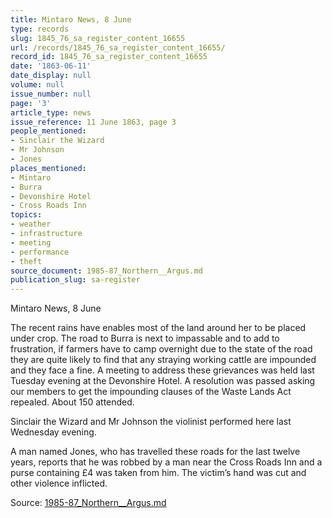 ```yaml
---
title: Mintaro News, 8 June
type: records
slug: 1845_76_sa_register_content_16655
url: /records/1845_76_sa_register_content_16655/
record_id: 1845_76_sa_register_content_16655
date: '1863-06-11'
date_display: null
volume: null
issue_number: null
page: '3'
article_type: news
issue_reference: 11 June 1863, page 3
people_mentioned:
- Sinclair the Wizard
- Mr Johnson
- Jones
places_mentioned:
- Mintaro
- Burra
- Devonshire Hotel
- Cross Roads Inn
topics:
- weather
- infrastructure
- meeting
- performance
- theft
source_document: 1985-87_Northern__Argus.md
publication_slug: sa-register
---
```


Mintaro News, 8 June

The recent rains have enables most of the land around her to be placed under crop.  The road to Burra is next to impassable and to add to frustration, if farmers have to camp overnight due to the state of the road they are quite likely to find that any straying working cattle are impounded and they face a fine.  A meeting to address these grievances was held last Tuesday evening at the Devonshire Hotel.  A resolution was passed asking our members to get the impounding clauses of the Waste Lands Act repealed.  About 150 attended.

Sinclair the Wizard and Mr Johnson the violinist performed here last Wednesday evening.

A man named Jones, who has travelled these roads for the last twelve years, reports that he was robbed by a man near the Cross Roads Inn and a purse containing £4 was taken from him.  The victim’s hand was cut and other violence inflicted.

Source: [1985-87_Northern__Argus.md](/downloads/markdown/1985-87_Northern__Argus.md)
